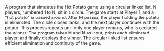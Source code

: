 A program that simulates the Hot Potato game using a circular linked list. N players, numbered 1 to N, sit in a circle. The game starts at Player 1, and a "hot potato" is passed around. After M passes, the player holding the potato is eliminated. The circle closes ranks, and the next player continues with the potato. This process repeats until only one player remains, who is declared the winner. The program takes M and N as input, prints each eliminated player, and finally displays the winner. The circular linked list ensures efficient elimination and continuity of the game.
